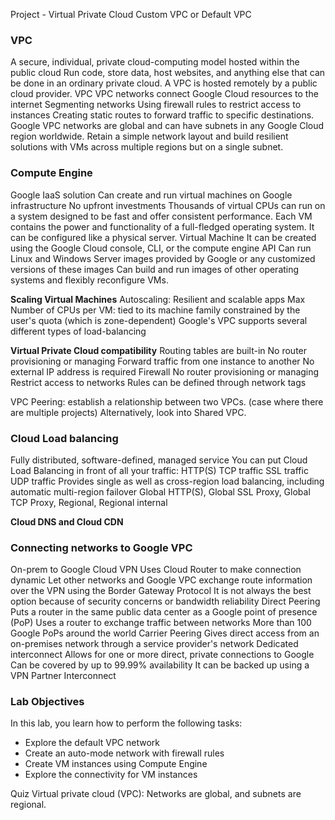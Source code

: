 Project - Virtual Private Cloud
Custom VPC or Default VPC

### VPC
A secure, individual, private cloud-computing model hosted within the public cloud
	Run code, store data, host websites, and anything else that can be done in an ordinary private cloud.
	A VPC is hosted remotely by a public cloud provider.
VPC
	VPC networks connect Google Cloud resources to the internet
	Segmenting networks
	Using firewall rules to restrict access to instances
	Creating static routes to forward traffic to specific destinations.
	Google VPC networks are global and can have subnets in any Google Cloud region worldwide.
Retain a simple network layout and build resilient solutions with VMs across multiple regions but on a single subnet.

### Compute Engine
Google IaaS solution
	Can create and run virtual machines on Google infrastructure
	No upfront investments
	Thousands of virtual CPUs can run on a system designed to be fast and offer consistent performance.
	Each VM contains the power and functionality of a full-fledged operating system.
	It can be configured like a physical server.
Virtual Machine
	It can be created using the Google Cloud console, CLI, or the compute engine API
	Can run Linux and Windows Server images provided by Google or any customized versions of these images
	Can build and run images of other operating systems and flexibly reconfigure VMs.

**Scaling Virtual Machines**
Autoscaling: Resilient and scalable apps
Max Number of CPUs per VM:
	tied to its machine family
	constrained by the user's quota (which is zone-dependent)
Google's VPC supports several different types of load-balancing

**Virtual Private Cloud compatibility**
	Routing tables are built-in
	No router provisioning or managing
	Forward traffic from one instance to another
	No external IP address is required
Firewall
	No router provisioning or managing
	Restrict access to networks
	Rules can be defined through network tags

VPC Peering: establish a relationship between two VPCs. (case where there are multiple projects)
Alternatively, look into Shared VPC.

### Cloud Load balancing

Fully distributed, software-defined, managed service
You can put Cloud Load Balancing in front of all your traffic:
	HTTP(S)
	TCP traffic
	SSL traffic
	UDP traffic
Provides single as well as cross-region load balancing, including automatic multi-region failover
Global HTTP(S), Global SSL Proxy, Global TCP Proxy, Regional, Regional internal

**Cloud DNS and Cloud CDN**

### Connecting networks to Google VPC
On-prem to Google Cloud
	VPN
		Uses Cloud Router to make connection dynamic
		Let other networks and Google VPC exchange route information over the VPN using the Border Gateway Protocol
		It is not always the best option because of security concerns or bandwidth reliability
	Direct Peering
		Puts a router in the same public data center as a Google point of presence (PoP)
		Uses a router to exchange traffic between networks
		More than 100 Google PoPs around the world
	Carrier Peering
		Gives direct access from an on-premises network through a service provider's network
	Dedicated interconnect
		Allows for one or more direct, private connections to Google
		Can be covered by up to 99.99% availability
		It can be backed up using a VPN
	Partner Interconnect

### Lab Objectives

In this lab, you learn how to perform the following tasks:
- Explore the default VPC network
- Create an auto-mode network with firewall rules
- Create VM instances using Compute Engine
- Explore the connectivity for VM instances

Quiz
Virtual private cloud (VPC): 
Networks are global, and subnets are regional.
